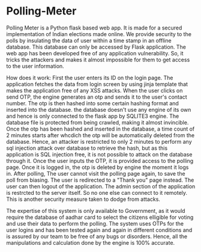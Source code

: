 # Polling-Meter
Polling Meter is a Python flask based web app. It is made for a secured implementation of Indian elections made online. We provide security to the polls by insulating the data of user within a time stamp in an offline database. This database can only be accessed by Flask application. The web app has been developed free of any application vulnerability. So, it tricks the attackers and makes it almost impossible for them to get access to the user information.

How does it work: 
First the user enters its ID on the login page. The application fetches the data from login screen by using jinja template that makes the application free of any XSS attacks. When the user clicks on send OTP, the engine generates an otp and sends it to the user's contact number. The otp is then hashed into some certain hashing format and inserted into the database. the database doesn't use any engine of its own and hence is only connected to the flask app by SQLITE3 engine. The database file is protected from being crawled, making it almost invincible.
Once the otp has been hashed and inserted in the database, a time count of 2 minutes starts after whcdich the otp will be automatically deleted from the database. Hence, an attacker is restricted to only 2 minutes to perform any sql injection attack over database to retrieve the hash, but as this application is SQL injection free, it is not possible to attack on the database through it.
Once the user inputs the OTP, it is provided access to the polling page. Once it is logged in, the otp is deleted by engine the moment it logs in. After polling, The user cannot visit the polling page again, to save the poll from biasing. The user is redirected to a "Thank you" page instead. The user can then logout of the application.
The admin section of the application is restrcted to the server itself. So no one else can connect to it remotely. This is another security measure taken to dodge from attacks.

The expertise of this system is only available to Government, as it would require the database of aadhar card to select the citizens elligible for voting and use their data to perform the polling. The system uses OTPs for the user logins and has been tested again and again in different conditions and is assured by our team to be free of any bugs or disorders. Hence, all the manipulations and calculation done by the engine is 100% accurate.
